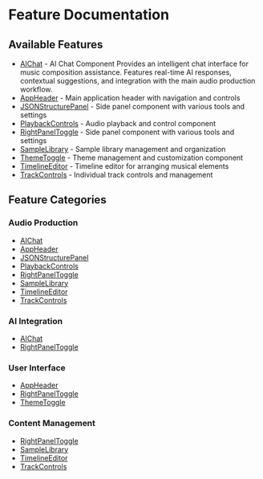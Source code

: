 # Feature Documentation

## Available Features

- [AIChat](./aichat.md) - AI Chat Component Provides an intelligent chat interface for music composition assistance. Features real-time AI responses, contextual suggestions, and integration with the main audio production workflow.
- [AppHeader](./appheader.md) - Main application header with navigation and controls
- [JSONStructurePanel](./jsonstructurepanel.md) - Side panel component with various tools and settings
- [PlaybackControls](./playbackcontrols.md) - Audio playback and control component
- [RightPanelToggle](./rightpaneltoggle.md) - Side panel component with various tools and settings
- [SampleLibrary](./samplelibrary.md) - Sample library management and organization
- [ThemeToggle](./themetoggle.md) - Theme management and customization component
- [TimelineEditor](./timelineeditor.md) - Timeline editor for arranging musical elements
- [TrackControls](./trackcontrols.md) - Individual track controls and management

## Feature Categories

### Audio Production
- [AIChat](./aichat.md)
- [AppHeader](./appheader.md)
- [JSONStructurePanel](./jsonstructurepanel.md)
- [PlaybackControls](./playbackcontrols.md)
- [RightPanelToggle](./rightpaneltoggle.md)
- [SampleLibrary](./samplelibrary.md)
- [TimelineEditor](./timelineeditor.md)
- [TrackControls](./trackcontrols.md)

### AI Integration  
- [AIChat](./aichat.md)
- [RightPanelToggle](./rightpaneltoggle.md)

### User Interface
- [AppHeader](./appheader.md)
- [RightPanelToggle](./rightpaneltoggle.md)
- [ThemeToggle](./themetoggle.md)

### Content Management
- [RightPanelToggle](./rightpaneltoggle.md)
- [SampleLibrary](./samplelibrary.md)
- [TimelineEditor](./timelineeditor.md)
- [TrackControls](./trackcontrols.md)

